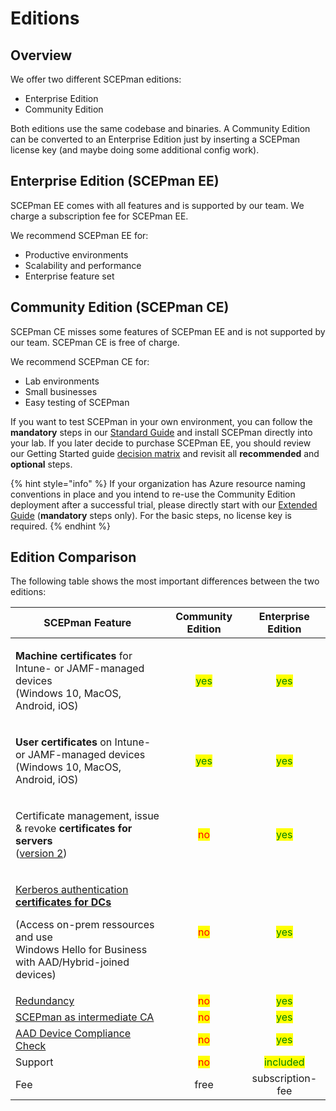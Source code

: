 # Editions

## Overview

We offer two different SCEPman editions:

* Enterprise Edition
* Community Edition

Both editions use the same codebase and binaries. A Community Edition can be converted to an Enterprise Edition just by inserting a SCEPman license key (and maybe doing some additional config work).

## Enterprise Edition (SCEPman EE)

SCEPman EE comes with all features and is supported by our team. We charge a subscription fee for SCEPman EE.

We recommend SCEPman EE for:

* Productive environments
* Scalability and performance
* Enterprise feature set

## Community Edition (SCEPman CE)

SCEPman CE misses some features of SCEPman EE and is not supported by our team. SCEPman CE is free of charge.

We recommend SCEPman CE for:

* Lab environments
* Small businesses
* Easy testing of SCEPman

If you want to test SCEPman in your own environment, you can follow the **mandatory** steps in our [Standard Guide](scepman-deployment/community-guide.md) and install SCEPman directly into your lab. If you later decide to purchase SCEPman EE, you should review our Getting Started guide [decision matrix](scepman-deployment/deployment-guides/#decision-matrix) and revisit all **recommended** and **optional** steps.

{% hint style="info" %}
If your organization has Azure resource naming conventions in place and you intend to re-use the Community Edition deployment after a successful trial, please directly start with our [Extended Guide](scepman-deployment/deployment-guides/enterprise-guide-1.md) (**mandatory** steps only). For the basic steps, no license key is required.
{% endhint %}

## Edition Comparison

The following table shows the most important differences between the two editions:

| SCEPman Feature                                                                                                                                                                                                                                                                  |           Community Edition           |             Enterprise Edition             |
| -------------------------------------------------------------------------------------------------------------------------------------------------------------------------------------------------------------------------------------------------------------------------------- | :-----------------------------------: | :----------------------------------------: |
| <p><strong>Machine certificates</strong> for Intune- or JAMF-managed devices<br>(Windows 10, MacOS, Android, iOS)</p>                                                                                                                                                            | <mark style="color:green;">yes</mark> |    <mark style="color:green;">yes</mark>   |
| <p><strong>User certificates</strong> on Intune- or JAMF-managed devices<br>(Windows 10, MacOS, Android, iOS)</p>                                                                                                                                                                | <mark style="color:green;">yes</mark> |    <mark style="color:green;">yes</mark>   |
| <p>Certificate management, issue &#x26; revoke <strong>certificates for servers</strong><br>(<a href="../certificate-deployment/certificate-master/">version 2</a>)</p>                                                                                                          |   <mark style="color:red;">no</mark>  |    <mark style="color:green;">yes</mark>   |
| <p><a href="https://docs.scepman.com/certificate-deployment/other-1/domain-controller-certificates">Kerberos authentication <strong>certificates for DCs</strong></a></p><p>(Access on-prem ressources and use<br>Windows Hello for Business with AAD/Hybrid-joined devices)</p> |   <mark style="color:red;">no</mark>  |    <mark style="color:green;">yes</mark>   |
| [Redundancy](https://docs.scepman.com/scepman-configuration/optional/geo-redundancy)                                                                                                                                                                                             |   <mark style="color:red;">no</mark>  |    <mark style="color:green;">yes</mark>   |
| [SCEPman as intermediate CA](https://docs.scepman.com/scepman-configuration/optional/intermediate-certificate)                                                                                                                                                                   |   <mark style="color:red;">no</mark>  |    <mark style="color:green;">yes</mark>   |
| [AAD Device Compliance Check](https://docs.scepman.com/scepman-configuration/optional/application-settings#appconfig-intunevalidation-compliancecheck)                                                                                                                           |   <mark style="color:red;">no</mark>  |    <mark style="color:green;">yes</mark>   |
| Support                                                                                                                                                                                                                                                                          |   <mark style="color:red;">no</mark>  | <mark style="color:green;">included</mark> |
| Fee                                                                                                                                                                                                                                                                              |                  free                 |              subscription-fee              |
